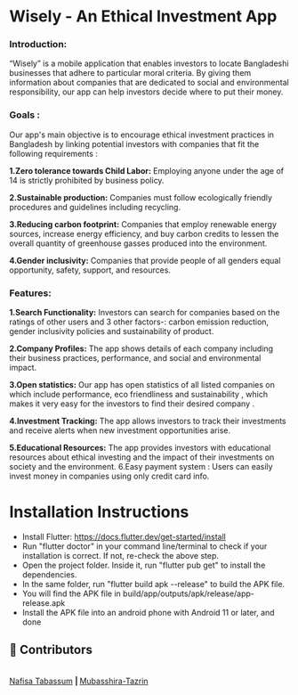 <h1>Wisely - An Ethical Investment App</h1>

<h3>Introduction:</h3>

“Wisely” is a mobile application that enables investors to locate Bangladeshi businesses that
adhere to particular moral criteria. By giving them information about companies that are
dedicated to social and environmental responsibility, our app can help investors decide where to
put their money.

<h3> Goals : </h3>

Our app's main objective is to encourage ethical investment practices in Bangladesh by linking
potential investors with companies that fit the following requirements :

<b>1.Zero tolerance towards Child Labor:</b> Employing anyone under the age of 14 is strictly
prohibited by business policy.

<b>2.Sustainable production:</b> Companies must follow ecologically friendly procedures and
guidelines including recycling.

<b>3.Reducing carbon footprint:</b> Companies that employ renewable energy sources, increase
energy efficiency, and buy carbon credits to lessen the overall quantity of greenhouse gasses
produced into the environment.

<b>4.Gender inclusivity:</b> Companies that provide people of all genders equal opportunity, safety,
support, and resources.

<h3>Features:</h3>

<b>1.Search Functionality:</b> Investors can search for companies based on the ratings of other users
and 3 other factors-: carbon emission reduction, gender inclusivity policies and sustainability of product.

<b>2.Company Profiles:</b> The app shows details of each company including their business practices,
performance, and social and environmental impact.

<b>3.Open statistics:</b> Our app has open statistics of all listed companies on which include
performance, eco friendliness and sustainability , which makes it very easy for the investors to
find their desired company .

 <b>4.Investment Tracking:</b> The app allows investors to track their investments and receive alerts
when new investment opportunities arise.

 <b>5.Educational Resources:</b> The app provides investors with educational resources about ethical
investing and the impact of their investments on society and the environment.
6.Easy payment system : Users can easily invest money in companies using only credit card
info.



# Installation Instructions
- Install Flutter: https://docs.flutter.dev/get-started/install
- Run "flutter doctor" in your command line/terminal to check if your installation is correct. If not, re-check the above step.
- Open the project folder. Inside it, run "flutter pub get" to install the dependencies.
- In the same folder, run "flutter build apk --release" to build the APK file.
- You will find the APK file in build/app/outputs/apk/release/app-release.apk
- Install the APK file into an android phone with Android 11 or later, and done


## 👥  <strong> Contributors </strong>
<br>
 <a href="https://github.com/Mussabat">Nafisa Tabassum</a> <b> | </b>
<a href="https://github.com/Mubasshira-Tazrin">Mubasshira-Tazrin</a>

